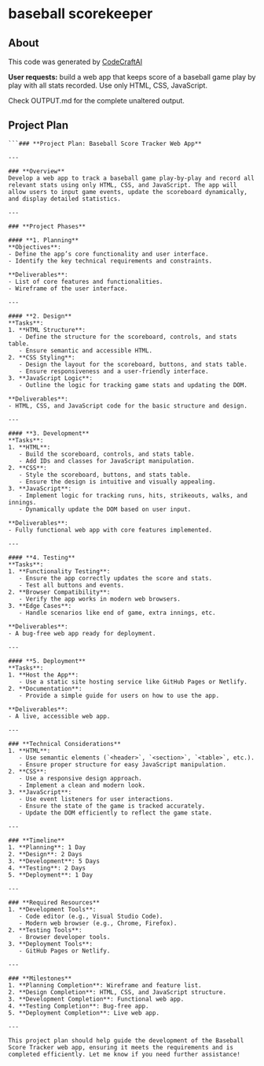 # baseball scorekeeper

## About
This code was generated by [CodeCraftAI](https://codecraft.name)

**User requests:**
build a web app that keeps score of a baseball game play by play with all stats recorded. Use only HTML, CSS, JavaScript.

Check OUTPUT.md for the complete unaltered output.

## Project Plan
```
```### **Project Plan: Baseball Score Tracker Web App**

---

### **Overview**
Develop a web app to track a baseball game play-by-play and record all relevant stats using only HTML, CSS, and JavaScript. The app will allow users to input game events, update the scoreboard dynamically, and display detailed statistics.

---

### **Project Phases**

#### **1. Planning**
**Objectives**:
- Define the app’s core functionality and user interface.
- Identify the key technical requirements and constraints.

**Deliverables**:
- List of core features and functionalities.
- Wireframe of the user interface.

---

#### **2. Design**
**Tasks**:
1. **HTML Structure**:
   - Define the structure for the scoreboard, controls, and stats table.
   - Ensure semantic and accessible HTML.
2. **CSS Styling**:
   - Design the layout for the scoreboard, buttons, and stats table.
   - Ensure responsiveness and a user-friendly interface.
3. **JavaScript Logic**:
   - Outline the logic for tracking game stats and updating the DOM.

**Deliverables**:
- HTML, CSS, and JavaScript code for the basic structure and design.

---

#### **3. Development**
**Tasks**:
1. **HTML**:
   - Build the scoreboard, controls, and stats table.
   - Add IDs and classes for JavaScript manipulation.
2. **CSS**:
   - Style the scoreboard, buttons, and stats table.
   - Ensure the design is intuitive and visually appealing.
3. **JavaScript**:
   - Implement logic for tracking runs, hits, strikeouts, walks, and innings.
   - Dynamically update the DOM based on user input.

**Deliverables**:
- Fully functional web app with core features implemented.

---

#### **4. Testing**
**Tasks**:
1. **Functionality Testing**:
   - Ensure the app correctly updates the score and stats.
   - Test all buttons and events.
2. **Browser Compatibility**:
   - Verify the app works in modern web browsers.
3. **Edge Cases**:
   - Handle scenarios like end of game, extra innings, etc.

**Deliverables**:
- A bug-free web app ready for deployment.

---

#### **5. Deployment**
**Tasks**:
1. **Host the App**:
   - Use a static site hosting service like GitHub Pages or Netlify.
2. **Documentation**:
   - Provide a simple guide for users on how to use the app.

**Deliverables**:
- A live, accessible web app.

---

### **Technical Considerations**
1. **HTML**:
   - Use semantic elements (`<header>`, `<section>`, `<table>`, etc.).
   - Ensure proper structure for easy JavaScript manipulation.
2. **CSS**:
   - Use a responsive design approach.
   - Implement a clean and modern look.
3. **JavaScript**:
   - Use event listeners for user interactions.
   - Ensure the state of the game is tracked accurately.
   - Update the DOM efficiently to reflect the game state.

---

### **Timeline**
1. **Planning**: 1 Day
2. **Design**: 2 Days
3. **Development**: 5 Days
4. **Testing**: 2 Days
5. **Deployment**: 1 Day

---

### **Required Resources**
1. **Development Tools**:
   - Code editor (e.g., Visual Studio Code).
   - Modern web browser (e.g., Chrome, Firefox).
2. **Testing Tools**:
   - Browser developer tools.
3. **Deployment Tools**:
   - GitHub Pages or Netlify.

---

### **Milestones**
1. **Planning Completion**: Wireframe and feature list.
2. **Design Completion**: HTML, CSS, and JavaScript structure.
3. **Development Completion**: Functional web app.
4. **Testing Completion**: Bug-free app.
5. **Deployment Completion**: Live web app.

---

This project plan should help guide the development of the Baseball Score Tracker web app, ensuring it meets the requirements and is completed efficiently. Let me know if you need further assistance!
```
